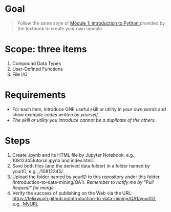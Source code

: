 # Goal #
> Follow the same style of <a href="http://www.cse.msu.edu/~ptan/dmbook/tutorials/tutorial1/tutorial1.html" target="_blank"> Module 1: Introduction to Python </a> provided by the textbook to create your own module.

# Scope: three items #
1. Compound Data Types
2. User-Defined Functions
3. File I/O

# Requirements #
- For each item, introduce ONE useful skill or utility in *your own words* and show *example codes written by yourself*.
- *The skill or utility you introduce cannot be a duplicate of the others.*

# Steps #
1. Create .ipynb and its HTML file by Jupyter Notebook, e.g., 10812345tutorial.ipynb and index.html.
2. Save both files (and the derived data folder) in a folder named by yourID, e.g., /10812345/.
3. Upload the folder named by yourID to this repository under this folder /introduction-to-data-mining/QA1/.
*Remember to notify me by "Pull Request" for merge*
4. Verify the success of publishing on the Web via the URL: https://felixwuyh.github.io/Introduction-to-data-mining/QA1/yourID/, e.g., <a href="https://felixwuyh.github.io/Introduction-to-data-mining/QA1/10812345/" target="_blank"> MyURL </a>
